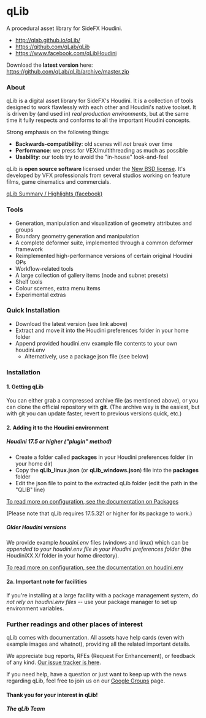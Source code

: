 qLib
====

A procedural asset library for SideFX Houdini.

- http://qlab.github.io/qLib/
- https://github.com/qLab/qLib
- https://www.facebook.com/qLibHoudini

Download the **latest version** here:
https://github.com/qLab/qLib/archive/master.zip


### About

qLib is a digital asset library for SideFX's Houdini.
It is a collection of tools designed to work flawlessly with each other
and Houdini's native toolset.
It is driven by (and used in) *real production environments*,
but at the same time it fully respects and conforms to all the important
Houdini concepts.

Strong emphasis on the following things:
- **Backwards-compatibility**: old scenes will _not_ break over time
- **Performance**: we press for VEX/multithreading as much as possible
- **Usability**: our tools try to avoid the "in-house" look-and-feel

qLib is **open source software** licensed under the [New BSD
license](https://github.com/qLab/qLib/blob/master/LICENCE). It's developed by
VFX professionals from several studios working on feature films, game
cinematics and commercials.

[qLib Summary / Highlights (facebook)](https://www.facebook.com/notes/qlib/qlib-summary-highlights/726676570699463)


### Tools

- Generation, manipulation and visualization of geometry attributes and groups
- Boundary geometry generation and manipulation
- A complete deformer suite, implemented through a common deformer framework
- Reimplemented high-performance versions of certain original Houdini OPs
- Workflow-related tools
- A large collection of gallery items (node and subnet presets)
- Shelf tools
- Colour scemes, extra menu items
- Experimental extras


### Quick Installation

- Download the latest version (see link above)
- Extract and move it into the Houdini preferences folder in your home folder
- Append provided houdini.env example file contents to your own houdini.env
  - Alternatively, use a package json file (see below)


### Installation

#### 1. Getting qLib

You can either grab a compressed archive file (as mentioned above), or
you can clone the official repository with **git**.
(The archive way is the easiest, but with git you can update faster,
revert to previous versions quick, etc.)


#### 2. Adding it to the Houdini environment

##### Houdini 17.5 or higher ("plugin" method)

- Create a folder called **packages** in your Houdini preferences folder (in your home dir)
- Copy the **qLib_linux.json** (or **qLib_windows.json**) file into the **packages** folder
- Edit the json file to point to the extracted qLib folder (edit the path in the "QLIB" line)

[To read more on configuration, see the documentation on Packages](https://www.sidefx.com/docs/houdini/ref/plugins.html)

(Please note that qLib requires 17.5.321 or higher for its package to work.)

##### Older Houdini versions

We provide example *houdini.env* files (windows and linux) which can be
*appended to your houdini.env file in your Houdini preferences folder*
(the HoudiniXX.X/ folder in your home directory).

[To read more on configuration, see the documentation on houdini.env](http://www.sidefx.com/docs/houdini/basics/config_env)


#### 2a. Important note for facilities

If you're installing at a large facility with a package management system,
*do not rely on houdini.env files* --
use your package manager to set up environment variables.


### Further readings and other places of interest

qLib comes with documentation. All assets have help cards (even with
example images and whatnot), providing all the related important details.

We appreciate bug reports, RFEs (Request For Enhancement), or feedback of
any kind.
[Our issue tracker is here](https://github.com/qLab/qLib/issues?state=open).

If you need help, have a question or just want to keep up with the news
regarding qLib, feel free to join us on our [Google
Groups](https://groups.google.com/forum/#!forum/qlib) page.

#### Thank you for your interest in qLib!
##### The qLib Team

